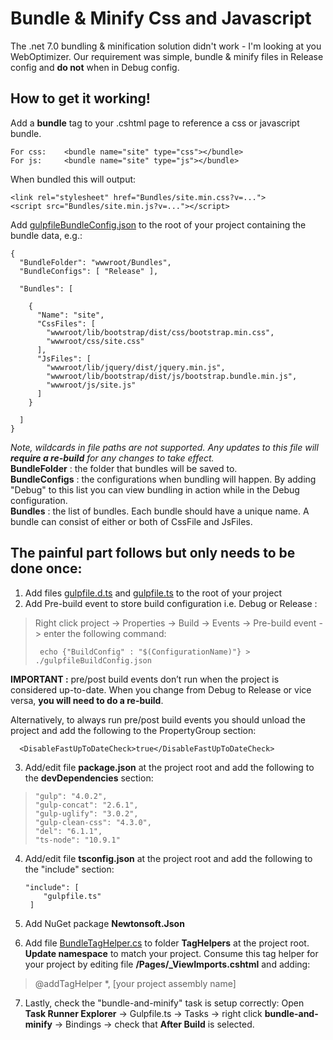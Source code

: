 # Bundle & Minify Css and Javascript

The .net 7.0 bundling & minification solution didn't work - I'm looking at you WebOptimizer. Our requirement was simple, bundle & minify files in Release config and **do not** when in Debug config.

## How to get it working!

Add a **bundle** tag to your .cshtml page to reference a css or javascript bundle.

	For css:	<bundle name="site" type="css"></bundle>
	For js:		<bundle name="site" type="js"></bundle>
When bundled this will output:

    <link rel="stylesheet" href="Bundles/site.min.css?v=...">
    <script src="Bundles/site.min.js?v=..."></script>

Add [gulpfileBundleConfig.json](https://github.com/sur1969/BundeMinify/blob/master/BundeMinify/gulpfileBundleConfig.json) to the root of your project containing the bundle data, e.g.:

    {
      "BundleFolder": "wwwroot/Bundles",
      "BundleConfigs": [ "Release" ], 
    
      "Bundles": [
    
        {
          "Name": "site",
          "CssFiles": [
            "wwwroot/lib/bootstrap/dist/css/bootstrap.min.css",
            "wwwroot/css/site.css"
          ],
          "JsFiles": [
            "wwwroot/lib/jquery/dist/jquery.min.js",
            "wwwroot/lib/bootstrap/dist/js/bootstrap.bundle.min.js",
            "wwwroot/js/site.js"
          ]
        }
    
      ]
    }
 
*Note, wildcards in file paths are not supported. Any updates to this file will **require a re-build** for any changes to take effect.*  
**BundleFolder** : the folder that bundles will be saved to.  
**BundleConfigs** : the configurations when bundling will happen. By adding "Debug" to this list you can view bundling in action while in the Debug configuration.  
**Bundles** : the list of bundles. Each bundle should have a unique name. A bundle can consist of either or both of CssFile and JsFiles.  

## The painful part follows but only needs to be done once:

1. Add files [gulpfile.d.ts](https://github.com/sur1969/BundeMinify/blob/master/BundeMinify/gulpfile.d.ts)  and [gulpfile.ts](https://github.com/sur1969/BundeMinify/blob/master/BundeMinify/gulpfile.ts) to the root of your project
2. Add Pre-build event to store build configuration i.e. Debug or Release :

> Right click project -> Properties -> Build -> Events -> Pre-build
> event -> enter the following command:
> 
>      echo {"BuildConfig" : "$(ConfigurationName)"} > ./gulpfileBuildConfig.json
**IMPORTANT :**  pre/post build events don’t run when the project is considered up-to-date. When you change from Debug to Release or vice versa, **you will need to do a re-build**.

Alternatively, to always run pre/post build events you should unload the project and add the following to the PropertyGroup section:

      <DisableFastUpToDateCheck>true</DisableFastUpToDateCheck>

3. Add/edit file **package.json** at the project root and add the following to the **devDependencies** section: 
>     "gulp": "4.0.2",
>     "gulp-concat": "2.6.1",
>     "gulp-uglify": "3.0.2",
>     "gulp-clean-css": "4.3.0",
>     "del": "6.1.1",
>     "ts-node": "10.9.1"
4. Add/edit file **tsconfig.json** at the project root and add the following to the "include" section:

       "include": [
           "gulpfile.ts"
        ]

5. Add NuGet package **Newtonsoft.Json**
6. Add file [BundleTagHelper.cs](https://github.com/sur1969/BundeMinify/blob/master/BundeMinify/TagHelpers/BundleTagHelper.cs) to folder **TagHelpers** at the project root. **Update namespace** to match your project.
   Consume this tag helper for your project by editing file **/Pages/_ViewImports.cshtml** and adding:
>  @addTagHelper *, [your project assembly name]
7. Lastly, check the "bundle-and-minify" task is setup correctly:
Open **Task Runner Explorer** -> Gulpfile.ts -> Tasks -> right click **bundle-and-minify** -> Bindings -> check that **After Build** is selected.
